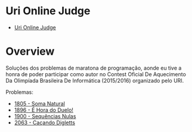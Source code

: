 # Uri Online Judge
* [Uri Online Judge](https://www.urionlinejudge.com.br/judge/pt/login)

Overview
============
Soluções dos problemas de maratona de programação, aonde eu tive a honra de poder participar como autor no 
Contest Oficial De Aquecimento Da Olimpíada Brasileira De Informática (2015/2016) organizado pelo URI.

Problemas:
* [1805 - Soma Natural](https://www.urionlinejudge.com.br/judge/pt/problems/view/1805)
* [1896 - É Hora do Duelo!](https://www.urionlinejudge.com.br/judge/pt/problems/view/1896)
* [1900 - Sequências Nulas](https://www.urionlinejudge.com.br/judge/pt/problems/view/1900)
* [2063 - Caçando Digletts](https://www.urionlinejudge.com.br/judge/pt/problems/view/2063)
